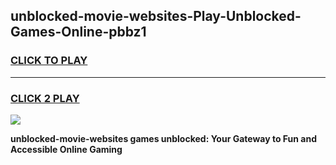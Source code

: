 
## unblocked-movie-websites-Play-Unblocked-Games-Online-pbbz1
<h3>
<a href="https://premium76.site?title=unblocked-movie-websites&ref=25A">CLICK TO PLAY</a></h3>
<hr>

<h3>
<a href="https://premium76.site?title=unblocked-movie-websites&ref=25A">CLICK 2 PLAY</a>
  
</h3>

<a href="https://premium76.site?title=unblocked-movie-websites&ref=25A"><img src="https://clearcache.store/games.png"></a>


**unblocked-movie-websites games unblocked: Your Gateway to Fun and Accessible Online Gaming**
